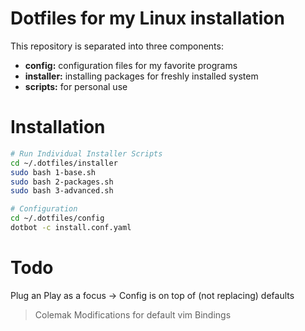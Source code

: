 # Dotfiles for my Linux installation
This repository is separated into three components:
- **config:** configuration files for my favorite programs
- **installer:** installing packages for freshly installed system
- **scripts:** for personal use

# Installation

```bash
# Run Individual Installer Scripts
cd ~/.dotfiles/installer
sudo bash 1-base.sh
sudo bash 2-packages.sh
sudo bash 3-advanced.sh

# Configuration
cd ~/.dotfiles/config
dotbot -c install.conf.yaml
```

# Todo
Plug an Play as a focus -> Config is on top of (not replacing) defaults
> Colemak Modifications for default vim Bindings
